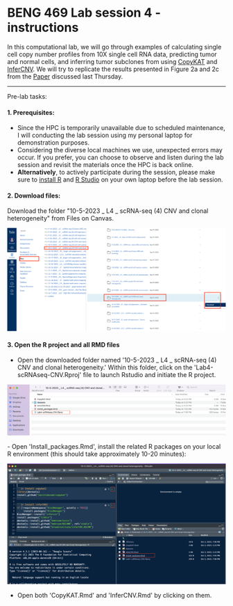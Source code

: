 # BENG 469 Lab session 4 - instructions

In this computational lab, we will go through examples of calculating single cell copy number profiles from 10X single cell RNA data, predicting tumor and normal cells, and inferring tumor subclones from using [CopyKAT](https://github.com/navinlabcode/copykat) and [InferCNV](https://github.com/broadinstitute/inferCNV/wiki). We will try to replicate the results presented in Figure 2a and 2c from the [Paper](https://www.nature.com/articles/s41587-020-00795-2) discussed last Thursday.

---
Pre-lab tasks:


#### 1. Prerequisites:

- Since the HPC is temporarily unavailable due to scheduled maintenance, I will conducting the lab session using my personal laptop for demonstration purposes.
- Considering the diverse local machines we use, unexpected errors may occur. If you prefer, you can choose to observe and listen during the lab session and revisit the materials once the HPC is back online.
- **Alternatively**, to actively participate during the session, please make sure to [install R](https://cran.r-project.org/) and [R Studio](https://posit.co/download/rstudio-desktop/) on your own laptop before the lab session.
  
#### 2. Download files:
Download the folder "10-5-2023 _ L4 _ scRNA-seq (4) CNV and clonal heterogeneity" from Files on Canvas.
<p><img width="1000" src="https://github.com/MingyuYang-Yale/BENG469/blob/main/SP21/download-1.png" alt="foo bar" title="train &amp; tracks" /></p>

#### 3. Open the R project and all RMD files

- Open the downloaded folder named '10-5-2023 _ L4 _ scRNA-seq (4) CNV and clonal heterogeneity.' Within this folder, click on the 'Lab4-scRNAseq-CNV.Rproj' file to launch Rstudio and initiate the R project.
<p><img width="1000" src="https://github.com/MingyuYang-Yale/BENG469/blob/main/SP21/demo1.png" alt="foo bar" title="train &amp; tracks" /></p>
- Open 'Install_packages.Rmd', install the related R packages on your local R environment (this should take approximately 10-20 minutes):
<p><img width="1000" src="https://github.com/MingyuYang-Yale/BENG469/blob/main/SP21/demo2.png" alt="foo bar" title="train &amp; tracks" /></p>

- Open both 'CopyKAT.Rmd' and 'InferCNV.Rmd' by clicking on them.
